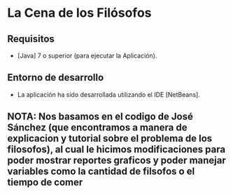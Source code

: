La Cena de los Filósofos
=================================

## Requisitos
- [Java] 7 o superior (para ejecutar la Aplicación).

## Entorno de desarrollo
- La aplicación ha sido desarrollada utilizando el IDE [NetBeans].

## NOTA: Nos basamos en el codigo de José Sánchez (que encontramos a manera de explicacion y tutorial sobre el problema de los filosofos), al cual le hicimos modificaciones para poder mostrar reportes graficos y poder manejar variables como la cantidad de filsofos o el tiempo de comer

